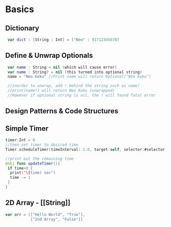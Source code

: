 # Basics


## Dictionary
```Swift
 var dict : [String : Int] = ["Neo" : 91712345678]
```

## Define & Unwrap Optionals
```Swift
 var name : String = nil (which will cause error)
 var name : String? = nil (this turned into optional string)
 name = "Neo Koku" //Print name will return Optional("Neo Koku")

 //inorder to unwrap, add ! behind the string such as name!
 //print(name!) will return Neo Koku (unwrapped)
 //However if optional string is nil, the ! will found fatal error
```

## Design Patterns & Code Structures

## Simple Timer 
```Swift
timer:Int = 0
//then set timer to desired time 
Timer.scheduleTimer(timeInterval: 1.0, target:self, selector:#selector(updateTimer), userInfo:nil, repeats:true)

//print out the remaining time
@obj func updateTimer(){
 if time>0 {
  print("\(time) sec")
  time -= 1
 }
}
```

## 2D Array - [[String]]
```Swift
var arr = [["Hello World", "True"], 
           ["2nd Array", "False"]]
```
